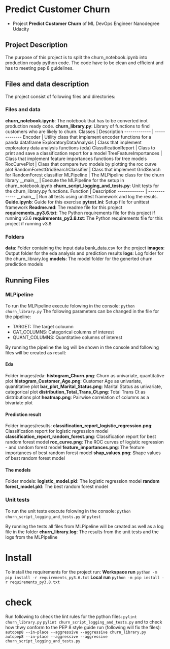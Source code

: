 # Predict Customer Churn

- Project **Predict Customer Churn** of ML DevOps Engineer Nanodegree Udacity

## Project Description
The purpose of this project is to split the churn_notebook.ipynb into production ready python code. The code have to be clean and efficient and has to meeting pep 8 guidelines. 

## Files and data description
The project consist of following files and directories:

### Files and data
**churn_notebook.ipynb**: The notebook that has to be converted inot production ready code.
**churn_library.py**: Library of functions to find customers who are likely to churn.
Classes  | Description
------------- | -------------
Encoder  | Utility class that implement encoder functions for a panda dataframe
ExploratoryDataAnalysis  | Class that implement exploratory data analysis functions (eda)
ClassificationReport  | Class to print and save a classification report for a model
TreeFeatureImportances  | Class that implement feature importances functions for tree models
RocCurvePlot  | Class that compare two models by plotting the roc curve plot
RandomForestGridSearchClassifier  | Class that implement GridSearch for RandomForest classifier
MLPipeline  | The MLPipeline class for the churn library
\_\_main\_\_  | Execute the MLPipeline for the setup in churn_notebook.ipynb
**churn_script_logging_and_tests.py**: Unit tests for the churn_library.py functions.
Function  | Description
------------- | -------------
\_\_main\_\_  | Run all tests using unittest framework and log the resuts.
**Guide.ipynb**: Guide for this exercise 
**pytest.ini**: Setup file for unittest framework
**Readme.md**: The readme file for this project
**requirements_py3.6.txt**: The Python requirements file for this project if running v3.6
**requirements_py3.8.txt**: The Python requirements file for this project if running v3.8

### Folders
**data**: Folder containing the input data bank_data.csv for the project 
**images**: Output folder for the eda analysis and prediction results
**logs**: Log folder for the churn_library.log
**models**: The model folder for the generted churn prediction models

## Running Files

### MLPipeline
To run the MLPipeline execute folowing in the console:
 `python churn_library.py`
 The following parameters can be changed in the file for the pipeline:
 - TARGET: The target coloumn
 - CAT_COLUMNS: Categorical columns of interest
 - QUANT_COLUMNS: Quantitative columns of interest

By running the pipeline the log will be shown in the console and following files will be created as result:

#### Eda
Folder images/eda:
**histogram_Churn.png**: Churn as univariate, quantitative plot
**histogram_Customer_Age.png**: Customer Age as univariate, quantitative plot
**bar_plot_Marital_Status.png**: Marital Status as univariate, categorical plot
**distribution_Total_Trans_Ct.png**: Total Trans Ct as distributions plot
**heatmap.png**: Pairwise correlation of columns as a bivariate plot

#### Prediction result
Folder images/results:
**classification_report_logistic_regression.png**: Classification report for logistic regression model
**classification_report_random_forest.png**: Classification report for best random forest model
**roc_curve.png**: The ROC curves of logistic regression - and random forest model
**feature_importances.png**: The feature importances of best random forest model
**shap_values.png**: Shape values of best random forest model

#### The models
Folder models:
**logistic_model.pkl**: The logistic regression model
**random forest_model.pkl**: The best random forest model

### Unit tests
To run the unit tests execute folowing in the console:
 `python churn_script_logging_and_tests.py`
or
`pytest`

By running the tests all files from MLPipeline will be created as well as a log file in the folder
**churn_library.log**: The results from the unit tests and the logs from the MLPipeline 

# Install
 To install the requirements for the project run:
**Workspace run**
`python -m pip install -r requirements_py3.6.txt`
**Local run**
`python -m pip install -r requirements_py3.8.txt`

# check
Run following to check the lint rules for the python files:
`pylint churn_library.py`
`pylint churn_script_logging_and_tests.py`
and to check how thwy conform to the PEP 8 style guide run (following will fix the files):
`autopep8 --in-place --aggressive --aggressive churn_library.py`
`autopep8 --in-place --aggressive --aggressive churn_script_logging_and_tests.py`